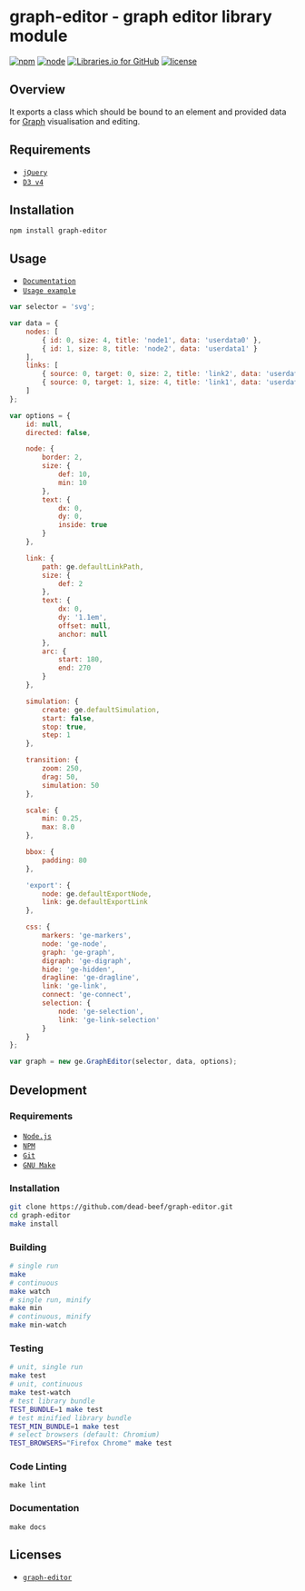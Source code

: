 # graph-editor - graph editor library module

[![npm](https://img.shields.io/npm/v/graph-editor.svg)](
    https://www.npmjs.com/package/graph-editor
) [![node](https://img.shields.io/node/v/graph-editor.svg)](
    https://nodejs.org/
) [![Libraries.io for GitHub](https://img.shields.io/librariesio/github/dead-beef/graph-editor.svg)](
    https://libraries.io/npm/graph-editor/
) [![license](https://img.shields.io/github/license/dead-beef/graph-editor.svg)](
    https://github.com/dead-beef/graph-editor/blob/master/LICENSE
)

## Overview

It exports a class which should be bound to an element and provided data for [Graph](https://en.wikipedia.org/wiki/Graph_%28abstract_data_type%29) visualisation and editing.

## Requirements

- [`jQuery`](https://jquery.com/)
- [`D3 v4`](https://d3js.org/)

## Installation

```
npm install graph-editor
```

## Usage

- [`Documentation`](https://dead-beef.github.io/graph-editor)
- [`Usage example`](https://dead-beef.github.io/graph-editor-usage-example)

```js
var selector = 'svg';

var data = {
	nodes: [
		{ id: 0, size: 4, title: 'node1', data: 'userdata0' },
		{ id: 1, size: 8, title: 'node2', data: 'userdata1' }
	],
	links: [
		{ source: 0, target: 0, size: 2, title: 'link2', data: 'userdata2' },
		{ source: 0, target: 1, size: 4, title: 'link1', data: 'userdata3' }
	]
};

var options = {
	id: null,
	directed: false,

	node: {
		border: 2,
		size: {
			def: 10,
			min: 10
		},
		text: {
			dx: 0,
			dy: 0,
			inside: true
		}
	},

	link: {
		path: ge.defaultLinkPath,
		size: {
			def: 2
		},
		text: {
			dx: 0,
			dy: '1.1em',
			offset: null,
			anchor: null
		},
		arc: {
			start: 180,
			end: 270
		}
	},

	simulation: {
		create: ge.defaultSimulation,
		start: false,
		stop: true,
		step: 1
	},

	transition: {
		zoom: 250,
		drag: 50,
		simulation: 50
	},

	scale: {
		min: 0.25,
		max: 8.0
	},

	bbox: {
		padding: 80
	},

	'export': {
		node: ge.defaultExportNode,
		link: ge.defaultExportLink
	},

	css: {
		markers: 'ge-markers',
		node: 'ge-node',
		graph: 'ge-graph',
		digraph: 'ge-digraph',
		hide: 'ge-hidden',
		dragline: 'ge-dragline',
		link: 'ge-link',
		connect: 'ge-connect',
		selection: {
			node: 'ge-selection',
			link: 'ge-link-selection'
		}
	}
};

var graph = new ge.GraphEditor(selector, data, options);
```

## Development

### Requirements

- [`Node.js`](https://nodejs.org/)
- [`NPM`](https://nodejs.org/)
- [`Git`](https://git-scm.com/)
- [`GNU Make`](https://www.gnu.org/software/make/)

### Installation

```bash
git clone https://github.com/dead-beef/graph-editor.git
cd graph-editor
make install
```

### Building

```bash
# single run
make
# continuous
make watch
# single run, minify
make min
# continuous, minify
make min-watch
```

### Testing

```bash
# unit, single run
make test
# unit, continuous
make test-watch
# test library bundle
TEST_BUNDLE=1 make test
# test minified library bundle
TEST_MIN_BUNDLE=1 make test
# select browsers (default: Chromium)
TEST_BROWSERS="Firefox Chrome" make test
```

### Code Linting

```
make lint
```

### Documentation

```
make docs
```

## Licenses

* [`graph-editor`](https://github.com/dead-beef/graph-editor/blob/master/LICENSE)
